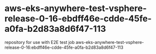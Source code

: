 # aws-eks-anywhere-test-vsphere-release-0-16-ebdff46e-cdde-45fe-a0fa-b2d83a8d6f47-113
repository for use with E2E test job aws-eks-anywhere-test-vsphere-release-0-16:ebdff46e-cdde-45fe-a0fa-b2d83a8d6f47-113

